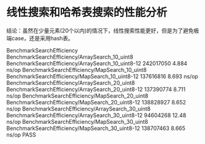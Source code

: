 # 线性搜索和哈希表搜索的性能分析
结论：虽然在少量元素(20个以内)的情况下，线性搜索性能更好，但是为了避免极端case，还是采用hash表。

BenchmarkSearchEfficiency
BenchmarkSearchEfficiency/ArraySearch_10_uint8
BenchmarkSearchEfficiency/ArraySearch_10_uint8-12         	242017050	         4.884 ns/op
BenchmarkSearchEfficiency/MapSearch_10_uint8
BenchmarkSearchEfficiency/MapSearch_10_uint8-12           	137616816	         8.693 ns/op
BenchmarkSearchEfficiency/ArraySearch_20_uint8
BenchmarkSearchEfficiency/ArraySearch_20_uint8-12         	137390774	         8.711 ns/op
BenchmarkSearchEfficiency/MapSearch_20_uint8
BenchmarkSearchEfficiency/MapSearch_20_uint8-12           	138828927	         8.652 ns/op
BenchmarkSearchEfficiency/ArraySearch_30_uint8
BenchmarkSearchEfficiency/ArraySearch_30_uint8-12         	94604268	        12.48 ns/op
BenchmarkSearchEfficiency/MapSearch_30_uint8
BenchmarkSearchEfficiency/MapSearch_30_uint8-12           	138707463	         8.665 ns/op
PASS